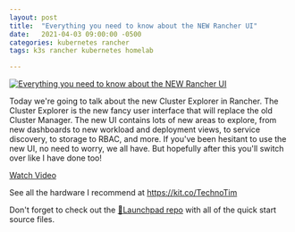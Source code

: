 ```yaml
---
layout: post
title:  "Everything you need to know about the NEW Rancher UI"
date:   2021-04-03 09:00:00 -0500
categories: kubernetes rancher 
tags: k3s rancher kubernetes homelab

---
```


[![Everything you need to know about the NEW Rancher UI](https://img.youtube.com/vi/2KSZlE4JTuM/0.jpg)](https://www.youtube.com/watch?v=2KSZlE4JTuM" "Everything you need to know about the NEW Rancher UI")

Today we're going to talk about the new Cluster Explorer in Rancher.  The Cluster Explorer is the new fancy user interface that will replace the old Cluster Manager.  The new UI contains lots of new areas to explore, from new dashboards to new workload and deployment views, to service discovery, to storage to RBAC, and more.  If you've been hesitant to use the new UI, no need to worry, we all have.  But hopefully after this you'll switch over like I have done too!

[Watch Video](https://www.youtube.com/watch?v=2KSZlE4JTuM)

See all the hardware I recommend at <https://kit.co/TechnoTim>

Don't forget to check out the [🚀Launchpad repo](https://l.technotim.live/quick-start) with all of the quick start source files.